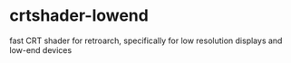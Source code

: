 # crtshader-lowend
fast CRT shader for retroarch, specifically for low resolution displays and low-end devices
